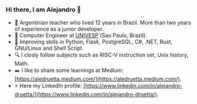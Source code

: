 ### Hi there, I am Alejandro 👋

<!--
**aledruetta/aledruetta** is a ✨ _special_ ✨ repository because its `README.md` (this file) appears on your GitHub profile.

Here are some ideas to get you started:

- 🔭 I’m currently working on ...
- 🌱 I’m currently learning ...
- 👯 I’m looking to collaborate on ...
- 🤔 I’m looking for help with ...
- 💬 Ask me about ...
- 📫 How to reach me: ...
- 😄 Pronouns: ...
- ⚡ Fun fact: ...
-->

- 🔭 Argentinian teacher who lived 12 years in Brazil. More than two years of experience as a junior developer.
- 🌱 Computer Engineer at [UNIVESP](https://univesp.br/cursos/engenharia-de-computacao) (Sao Paulo, Brazil).
- :muscle: Improving skills in Python, Flask, PostgreSQL, C#, .NET, Rust, GNU/Linux and Shell Script.
- :mag: I closly follow subjects such as RISC-V instruction set, Unix history, Math.
- :black_nib: I like to share some learnings at Medium: [https://aledruetta.medium.com/](https://aledruetta.medium.com/).
- ⚡ Here my LinkedIn profile: [https://www.linkedin.com/in/alejandro-druetta/](https://www.linkedin.com/in/alejandro-druetta/).
